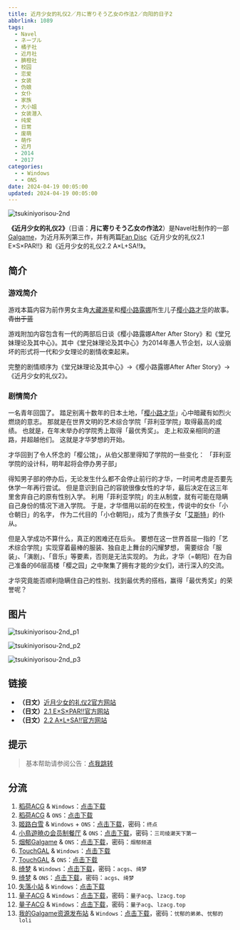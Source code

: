 ```yaml
---
title: 近月少女的礼仪2／月に寄りそう乙女の作法2／向阳的日子2
abbrlink: 1089
tags:
  - Navel
  - ネーブル
  - 橘子社
  - 近月社
  - 臍橙社
  - 校园
  - 恋爱
  - 女装
  - 伪娘
  - 女仆
  - 家族
  - 大小姐
  - 女装潜入
  - 纯爱
  - 日常
  - 废萌
  - 萌作
  - 近月
  - 2014
  - 2017
categories:
  - - Windows
  - - ONS
date: 2024-04-19 00:05:00
updated: 2024-04-19 00:05:00
---
```


![tsukiniyorisou-2nd](https://unpkg.com/galgame/img/tsukiniyorisou-2nd.webp)

**《近月少女的礼仪2》**（日语：**月に寄りそう乙女の作法2**）是Navel社制作的一部[Galgame](https://zh.moegirl.org.cn/Galgame)，为近月系列第三作，并有两篇[Fan Disc](https://zh.moegirl.org.cn/Fan_Disc)《近月少女的礼仪2.1 E×S×PAR!!》和《近月少女的礼仪2.2 A×L+SA!!》。

<!-- more -->

## 简介

### 游戏简介

游戏本篇内容为前作男女主角[大藏游星](https://zh.moegirl.org.cn/大藏游星)和[樱小路露娜](https://zh.moegirl.org.cn/樱小路露娜)所生儿子[樱小路才华](https://zh.moegirl.org.cn/樱小路才华)的故事。~~青出于蓝~~

游戏附加内容包含有一代的两部后日谈《樱小路露娜After After Story》和《堂兄妹理论及其中心》。其中《堂兄妹理论及其中心》为2014年愚人节企划，以人设崩坏的形式将一代和少女理论的剧情收束起来。

完整的剧情顺序为《堂兄妹理论及其中心》→《樱小路露娜After After Story》→《近月少女的礼仪2》。

### 剧情简介

一名青年回国了。
踏足别离十数年的日本土地，「[樱小路才华](https://zh.moegirl.org.cn/樱小路才华)」心中暗藏有如烈火燃烧的意志。
那就是在世界文明的艺术综合学院「菲利亚学院」取得最高的成绩。
也就是，在年末举办的学院秀上取得「最优秀奖」。
走上和双亲相同的道路，并超越他们。
这就是才华梦想的开始。

才华回到了令人怀念的「樱公馆」，从伯父那里得知了学院的一些变化：
「菲利亚学院的设计科，明年起将会停办男子部」

得知男子部的停办后，无论发生什么都不会停止前行的才华，一时间考虑是否要先休学一年再行尝试。
但是意识到自己的容貌很像女性的才华，最后决定在这三年里舍弃自己的原有性别入学。
利用「菲利亚学院」的主从制度，就有可能在隐瞒自己身份的情况下进入学院。
于是，才华借用以前的在校生，传说中的女仆「小仓朝日」的名字，
作为二代目的「小仓朝阳」，成为了贵族子女「[艾斯特](https://zh.moegirl.org.cn/艾斯特·加拉哈·阿诺兹)」的仆从。

但是入学成功不算什么，真正的困难还在后头。
要想在这一世界首屈一指的「艺术综合学院」实现穿着最棒的服装、独自走上舞台的闪耀梦想，
需要综合「服装」、「演剧」、「音乐」等要素，否则是无法实现的。
为此，才华（=朝阳）在为自己准备的66层高楼「樱之园」之中聚集了拥有才能的少女们，进行深入的交流。

才华究竟能否顺利隐瞒住自己的性别、找到最优秀的搭档，赢得「最优秀奖」的荣誉呢？

## 图片

![tsukiniyorisou-2nd_p1](https://unpkg.com/galgame/img/tsukiniyorisou-2nd_p1.webp)

![tsukiniyorisou-2nd_p2](https://unpkg.com/galgame/img/tsukiniyorisou-2nd_p2.webp)

![tsukiniyorisou-2nd_p3](https://unpkg.com/galgame/img/tsukiniyorisou-2nd_p3.webp)

## 链接

- **（日文）**[近月少女的礼仪2官方网站](https://project-navel.com/tsukiniyorisou_2nd/)
- **（日文）**[2.1 E×S×PAR!!官方网站](https://project-navel.com/tsukiniyorisou_2nd_espar/)
- **（日文）**[2.2 A×L+SA!!官方网站](https://project-navel.com/tsukiniyorisou_2nd_alsa/)

## 提示

> 基本帮助请参阅公告：[点我跳转](/p/announcement/)

## 分流

1. [稻荷ACG](https://sakustar.moe/) & `Windows`：[点击下载](https://sakustar.top/art/265)
2. [稻荷ACG](https://sakustar.moe/) & `ONS`：[点击下载](https://sakustar.top/art/6027)
3. [姬路白雪](https://pan.jlbx.xyz/) & `Windows` + `ONS`：[点击下载](https://pan.jlbx.xyz/?s=%E8%BF%91%E6%9C%88%E5%B0%91%E5%A5%B3%E7%9A%84%E7%A4%BC%E4%BB%AA)，密码：`终点`
4. [小鳥遊暁の会员制餐厅](https://t-satoru.top/) & `ONS`：[点击下载](https://pan.t-satoru.top/d/ode5/Galgames/%E3%80%90%E8%87%AA%E5%B0%81%E5%8C%85%E3%80%91%E5%8E%9F%E5%88%9B%E4%BD%9C%E5%93%81/%E8%BF%91%E6%9C%88%E7%B3%BB%E5%88%97/ONS_KIDFansClub_%E8%BF%91%E6%9C%88%E5%B0%91%E5%A5%B3%E7%9A%84%E7%A4%BC%E4%BB%AA2.rar)，密码：`三司绫濑天下第一`
5. [烟郁Galgame](https://yanyugal.top/) & `ONS`：[点击下载](https://yanyugal.top/d/disk1/%E5%B0%8F%E5%B0%8F%E7%9A%84%E5%88%86%E4%BA%AB%EF%BC%88PC%EF%BC%86%E5%AE%89%E5%8D%93%EF%BC%89/%E5%AE%89%E5%8D%93/ons/%E8%BF%91%E6%9C%88%E5%B0%91%E5%A5%B3ons%E5%90%88%E9%9B%86/%E8%BF%91%E6%9C%88%E5%B0%91%E5%A5%B3%E7%9A%84%E7%A4%BC%E4%BB%AA2.7z)，密码：`烟郁频道`
6. [TouchGAL](https://www.touchgal.com/) & `Windows`：[点击下载](https://pan.touchgal.net/s/wJqTv)
7. [TouchGAL](https://www.touchgal.com/) & `ONS`：[点击下载](https://pan.touchgal.net/s/rBDiy)
8. [绮梦](https://acgs.one/) & `Windows`：[点击下载](https://acgs.one/down_html/?url=game/%E8%BF%91%E6%9C%88%E5%B0%91%E5%A5%B3%E7%9A%84%E7%A4%BC%E4%BB%AA2&name=%E8%BF%91%E6%9C%88%E5%B0%91%E5%A5%B3%E7%9A%84%E7%A4%BC%E4%BB%AA2)，密码：`acgs`、`绮梦`
9. [绮梦](https://acgs.one/) & `ONS`：[点击下载](https://acgs.one/down_html/?url=game/%E8%BF%91%E6%9C%88%E5%B0%91%E5%A5%B3%E7%9A%84%E7%A4%BC%E4%BB%AA2_ONS&name=%E8%BF%91%E6%9C%88%E5%B0%91%E5%A5%B3%E7%9A%84%E7%A4%BC%E4%BB%AA2ONS)，密码：`acgs`、`绮梦`
10. [失落小站](https://www.shinnku.com/) & `Windows`：[点击下载](https://www.shinnku.com/api/download/0/win/%E8%BF%91%E6%9C%88%E5%B0%91%E5%A5%B3%E7%9A%84%E7%A4%BC%E4%BB%AA2.7z)
11. [量子ACG](https://lzacg.org/) & `Windows`：[点击下载](https://lzacg.org/549)，密码：`量子acg`、`lzacg.top`
12. [量子ACG](https://lzacg.org/) & `Windows`：[点击下载](https://mega.nz/folder/OmwSkJwD#oKxldjtvl8ZBq8sst_HNSw)，密码：`量子acg`、`lzacg.top`
13. [我的Galgame资源发布站](https://www.ttloli.com/) & `Windows`：[点击下载](https://www.ttloli.com/jinyueshaonvdeliyi2.html)，密码：`忧郁的弟弟`、`忧郁的loli`
